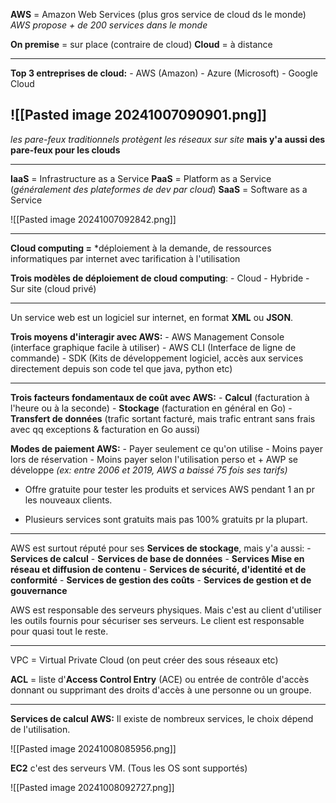 **AWS** = Amazon Web Services (plus gros service de cloud ds le monde)
*AWS propose + de 200 services dans le monde*

**On premise** = sur place (contraire de cloud)
**Cloud** = à distance

---------------

**Top 3 entreprises de cloud:**
	- AWS (Amazon)
	- Azure (Microsoft)
	- Google Cloud

![[Pasted image 20241007090901.png]]
---------------------------------------------------------------------------
*les pare-feux traditionnels protègent les réseaux sur site* 
**mais y'a aussi des pare-feux pour les clouds**

------------------------

**IaaS** = Infrastructure as a Service
**PaaS** = Platform as a Service (*généralement des plateformes de dev par cloud*)
**SaaS** = Software as a Service

![[Pasted image 20241007092842.png]]

---------------------

**Cloud computing =** *déploiement à la demande, de ressources informatiques par internet avec tarification à l'utilisation

**Trois modèles de déploiement de cloud computing**:
	- Cloud
	- Hybride
	- Sur site (cloud privé)

--------------

Un service web est un logiciel sur internet, en format **XML** ou **JSON**.

**Trois moyens d'interagir avec AWS:**
	- AWS Management Console (interface graphique facile à utiliser)
	- AWS CLI (Interface de ligne de commande)
	- SDK (Kits de développement logiciel, accès aux services directement depuis son code tel que java, python etc)

----------------------------------

**Trois facteurs fondamentaux de coût avec AWS:**
	- **Calcul** (facturation à l'heure ou à la seconde)
	- **Stockage** (facturation en général en Go)
	- **Transfert de données** (trafic sortant facturé, mais trafic entrant sans frais avec qq exceptions & facturation en Go aussi)


**Modes de paiement AWS:**
	- Payer seulement ce qu'on utilise
	- Moins payer lors de réservation
	- Moins payer selon l'utilisation perso et + AWP se développe 
	*(ex: entre 2006 et 2019, AWS a baissé 75 fois ses tarifs)*



- Offre gratuite pour tester les produits et services AWS pendant 1 an pr les nouveaux clients.

- Plusieurs services sont gratuits mais pas 100% gratuits pr la plupart.

---------------

AWS est surtout réputé pour ses **Services de stockage**, mais y'a aussi:
	- **Services de calcul**
	- **Services de base de données**
	- **Services Mise en réseau et diffusion de contenu**
	- **Services de sécurité, d'identité et de conformité**
	- **Services de gestion des coûts**
	- **Services de gestion et de gouvernance**

AWS est responsable des serveurs physiques. Mais c'est au client d'utiliser les outils fournis pour sécuriser ses serveurs. Le client est responsable pour quasi tout le reste.

--------------

VPC = Virtual Private Cloud (on peut créer des sous réseaux etc)

**ACL** = liste d'**Access Control Entry** (ACE) ou entrée de contrôle d'accès donnant ou supprimant des droits d'accès à une personne ou un groupe.

----------------------------------

**Services de calcul AWS:**
Il existe de nombreux services, le choix dépend de l'utilisation.

![[Pasted image 20241008085956.png]]

**EC2** c'est des serveurs VM. (Tous les OS sont supportés)

![[Pasted image 20241008092727.png]]

